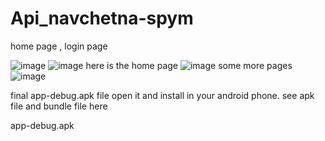 # Api_navchetna-spym

home page  , login page

![image](https://github.com/Vickey21299/Api_navchetna-spym/assets/108173950/fa112342-d841-4f9c-b6f5-9ffa4d2b5ede) 
![image](https://github.com/Vickey21299/Api_navchetna-spym/assets/108173950/fce1a713-a6fe-44b5-9d1a-a5a85e779238)
here is the home page 
![image](https://github.com/Vickey21299/Api_navchetna-spym/assets/108173950/f0e31358-e5d9-4d6f-a503-f0c78ef70ec3) some more pages ![image](https://github.com/Vickey21299/Api_navchetna-spym/assets/108173950/404676c4-eaee-4e99-a960-9859eb63c3c1)



final app-debug.apk file open it and install in your android phone.
see apk file and bundle file here

app-debug.apk

 
